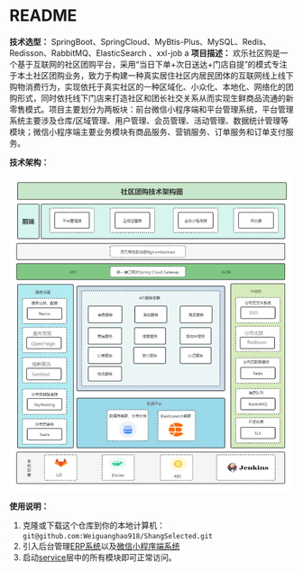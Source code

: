 # README

**技术选型：** SpringBoot、SpringCloud、MyBtis-Plus、MySQL、Redis、Redisson、RabbitMQ、ElasticSearch 、xxl-job
a
**项目描述：** 欢乐社区购是一个基于互联网的社区团购平台，采用“当日下单+次日送达+门店自提”的模式专注于本土社区团购业务，致力于构建一种真实居住社区内居民团体的互联网线上线下购物消费行为，实现依托于真实社区的一种区域化、小众化、本地化、网络化的团购形式，同时依托线下门店来打造社区和团长社交关系从而实现生鲜商品流通的新零售模式。项目主要划分为两板块：前台微信小程序端和平台管理系统，平台管理系统主要涉及仓库/区域管理、用户管理、会员管理、活动管理、数据统计管理等模块；微信小程序端主要业务模块有商品服务、营销服务、订单服务和订单支付服务。

**技术架构：**

![003](doc/image/项目架构.png)

**使用说明：**

1. 克隆或下载这个仓库到你的本地计算机：`git@github.com:Weiguanghao918/ShangSelected.git`
2. 引入后台管理[ERP系统](git@github.com:Weiguanghao918/ssyx-admin.git)以及[微信小程序端系统](git@github.com:Weiguanghao918/ssyx-wechat.git)
3. 启动[service](service)层中的所有模块即可正常访问。

